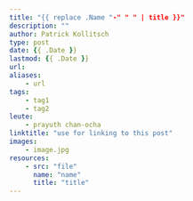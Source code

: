 ```yaml
---
title: "{{ replace .Name "-" " " | title }}"
description: ""
author: Patrick Kollitsch
type: post
date: {{ .Date }}
lastmod: {{ .Date }}
url:
aliases:
    - url
tags:
    - tag1
    - tag2
leute:
    - prayuth chan-ocha
linktitle: "use for linking to this post"
images:
    - image.jpg
resources:
    - src: "file"
      name: "name"
      title: "title"
---
```

